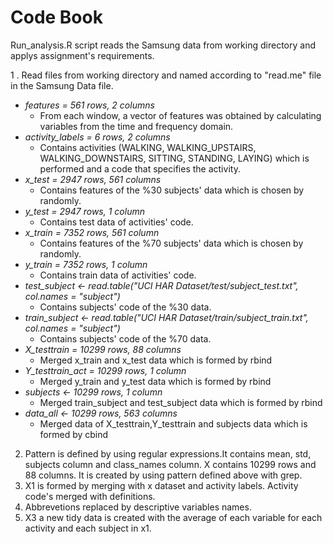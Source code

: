 # Code Book
Run_analysis.R script reads the Samsung data from working directory and applys assignment's requirements. 


1 . Read files from working directory and named according to "read.me" file in the Samsung Data file.

  - *features = 561 rows, 2 columns*
    - From each window, a vector of features was obtained by calculating variables from the time and frequency domain.
  - *activity_labels = 6 rows, 2 columns*
    - Contains activities (WALKING, WALKING_UPSTAIRS, WALKING_DOWNSTAIRS, SITTING, STANDING, LAYING) which is performed and a code that specifies the activity.
  - *x_test = 2947 rows, 561 columns*
    - Contains features of the %30 subjects' data which is chosen by randomly.
  - *y_test = 2947 rows, 1 column*
    - Contains test data of activities' code.
  - *x_train = 7352 rows, 561 column*
    - Contains features of the %70 subjects' data which is chosen by randomly.
  - *y_train = 7352 rows, 1 column*
    - Contains train data of activities' code.
  - *test_subject <- read.table("UCI HAR Dataset/test/subject_test.txt", col.names = "subject")*
    - Contains subjects' code of the %30 data.
  - *train_subject <- read.table("UCI HAR Dataset/train/subject_train.txt", col.names = "subject")*
    - Contains subjects' code of the %70 data.
  - *X_testtrain = 10299 rows, 88 columns*
    - Merged x_train and x_test data which is formed by rbind
  - *Y_testtrain_act = 10299 rows, 1 column*
    - Merged y_train and y_test data which is formed by rbind
  - *subjects <- 10299 rows, 1 column*
    - Merged train_subject and test_subject data which is formed by rbind
  - *data_all <- 10299 rows, 563 columns*
    - Merged data of X_testtrain,Y_testtrain and subjects data which is formed by cbind
2. Pattern is defined by using regular expressions.It contains mean, std, subjects column and class_names column.
X contains 10299 rows and 88 columns. It is created by using pattern defined above with grep.
3. X1 is formed by merging with x dataset and activity labels. Activity code's merged with definitions.
4. Abbrevetions replaced by descriptive variables names.
5. X3 a new tidy data is created with the average of each variable for each activity and each subject in x1.

